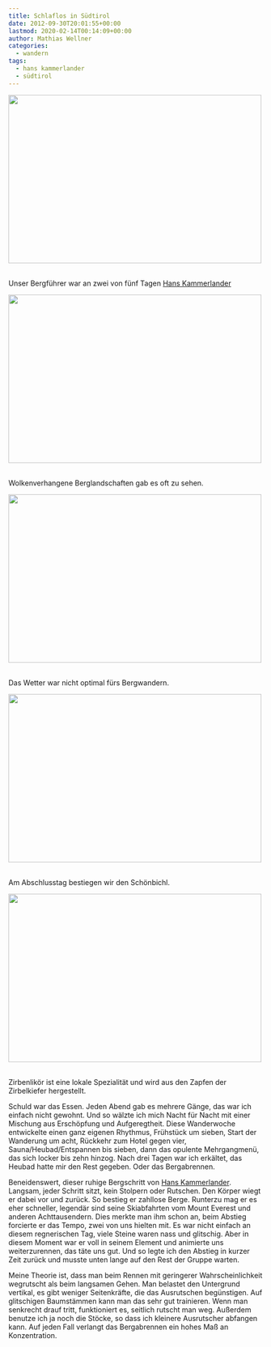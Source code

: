 ```yaml
---
title: Schlaflos in Südtirol
date: 2012-09-30T20:01:55+00:00
lastmod: 2020-02-14T00:14:09+00:00
author: Mathias Wellner
categories:
  - wandern
tags:
  - hans kammerlander
  - südtirol
---
```

<div style="width: 510px" class="wp-caption aligncenter">
  <img src="https://lh3.googleusercontent.com/-vBTCNVdOaO8/UGh-Hb6x6FI/AAAAAAAAAkM/ilentfKTvlg/s800/MW_20120924_0025.jpg" width="500" height="333" />
  
  <p class="wp-caption-text">
    <br /> Unser Bergführer war an zwei von fünf Tagen <a href="http://de.wikipedia.org/wiki/Hans_Kammerlander">Hans Kammerlander</a>
  </p>
  
  <p>
  </p>
</div>

<div style="width: 510px" class="wp-caption aligncenter">
  <img src="https://lh3.googleusercontent.com/-5uZ-GfmZJ6Y/UGh-HdkpBoI/AAAAAAAAAkQ/KkomFQB9Xvg/s800/MW_20120924_0033.jpg" width="500" height="333" />
  
  <p class="wp-caption-text">
    <br /> Wolkenverhangene Berglandschaften gab es oft zu sehen.
  </p>
  
  <p>
  </p>
</div>

<div style="width: 510px" class="wp-caption aligncenter">
  <img src="https://lh5.googleusercontent.com/-fyHZpvf509k/UGh-QIo8p7I/AAAAAAAAAlc/1tH74w_F8zc/s800/MW_20120926_0098.jpg" width="500" height="333" />
  
  <p class="wp-caption-text">
    <br /> Das Wetter war nicht optimal fürs Bergwandern.
  </p>
  
  <p>
  </p>
</div>

<div style="width: 510px" class="wp-caption aligncenter">
  <img src="https://lh4.googleusercontent.com/-AkGOagdA_Do/UGh-RUbmQXI/AAAAAAAAAlk/R-fRyHbJYII/s800/MW_20120928_0163.jpg" width="500" height="333" />
  
  <p class="wp-caption-text">
    <br /> Am Abschlusstag bestiegen wir den Schönbichl.
  </p>
  
  <p>
  </p>
</div>

<div style="width: 510px" class="wp-caption aligncenter">
  <img src="https://lh5.googleusercontent.com/-VwGDIGLEzfU/UGh-PzAprCI/AAAAAAAAAlQ/GokbovGbyEI/s800/MW_20120926_0089.jpg" width="500" height="333" />
  
  <p class="wp-caption-text">
    <br /> Zirbenlikör ist eine lokale Spezialität und wird aus den Zapfen der Zirbelkiefer hergestellt.
  </p>
  
  <p>
  </p>
</div>

Schuld war das Essen. Jeden Abend gab es mehrere Gänge, das war ich einfach nicht gewohnt. Und so wälzte ich mich Nacht für Nacht mit einer Mischung aus Erschöpfung und Aufgeregtheit. Diese Wanderwoche entwickelte einen ganz eigenen Rhythmus, Frühstück um sieben, Start der Wanderung um acht, Rückkehr zum Hotel gegen vier, Sauna/Heubad/Entspannen bis sieben, dann das opulente Mehrgangmenü, das sich locker bis zehn hinzog. Nach drei Tagen war ich erkältet, das Heubad hatte mir den Rest gegeben. Oder das Bergabrennen. 

Beneidenswert, dieser ruhige Bergschritt von [Hans Kammerlander](http://de.wikipedia.org/wiki/Hans_Kammerlander). Langsam, jeder Schritt sitzt, kein Stolpern oder Rutschen. Den Körper wiegt er dabei vor und zurück. So bestieg er zahllose Berge. Runterzu mag er es eher schneller, legendär sind seine Skiabfahrten vom Mount Everest und anderen Achttausendern. Dies merkte man ihm schon an, beim Abstieg forcierte er das Tempo, zwei von uns hielten mit. Es war nicht einfach an diesem regnerischen Tag, viele Steine waren nass und glitschig. Aber in diesem Moment war er voll in seinem Element und animierte uns weiterzurennen, das täte uns gut. Und so legte ich den Abstieg in kurzer Zeit zurück und musste unten lange auf den Rest der Gruppe warten. 

Meine Theorie ist, dass man beim Rennen mit geringerer Wahrscheinlichkeit wegrutscht als beim langsamen Gehen. Man belastet den Untergrund vertikal, es gibt weniger Seitenkräfte, die das Ausrutschen begünstigen. Auf glitschigen Baumstämmen kann man das sehr gut trainieren. Wenn man senkrecht drauf tritt, funktioniert es, seitlich rutscht man weg. Außerdem benutze ich ja noch die Stöcke, so dass ich kleinere Ausrutscher abfangen kann. Auf jeden Fall verlangt das Bergabrennen ein hohes Maß an Konzentration.